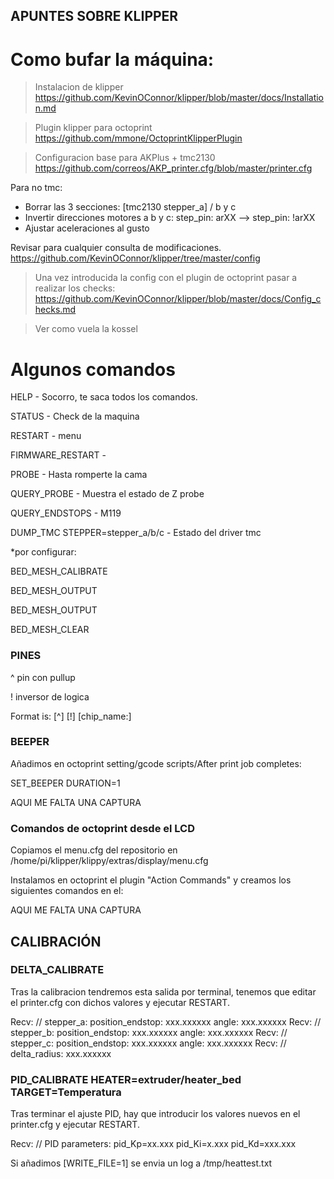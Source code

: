 ## APUNTES SOBRE KLIPPER

# Como bufar la máquina:

> Instalacion de klipper
https://github.com/KevinOConnor/klipper/blob/master/docs/Installation.md

> Plugin klipper para octoprint
https://github.com/mmone/OctoprintKlipperPlugin

> Configuracion base para AKPlus + tmc2130
https://github.com/correos/AKP_printer.cfg/blob/master/printer.cfg


Para no tmc:
- Borrar las 3 secciones:
 [tmc2130 stepper_a] / b y c
- Invertir direcciones motores a b y c:
step_pin: arXX —-> step_pin: !arXX
- Ajustar aceleraciones al gusto

Revisar para cualquier consulta de modificaciones.
https://github.com/KevinOConnor/klipper/tree/master/config

>Una vez introducida la config con el plugin de octoprint pasar a realizar los checks:
https://github.com/KevinOConnor/klipper/blob/master/docs/Config_checks.md

> Ver como vuela la kossel


# Algunos comandos

HELP - Socorro, te saca todos los comandos.

STATUS - Check de la maquina

RESTART - menu

FIRMWARE_RESTART -

PROBE - Hasta romperte la cama

QUERY_PROBE - Muestra el estado de Z probe

QUERY_ENDSTOPS - M119

DUMP_TMC STEPPER=stepper_a/b/c - Estado del driver tmc

*por configurar:

BED_MESH_CALIBRATE

BED_MESH_OUTPUT

BED_MESH_OUTPUT

BED_MESH_CLEAR


### PINES

^ pin con pullup

! inversor de logica 

Format is: [^] [!] [chip_name:]

### BEEPER

Añadimos en octoprint setting/gcode scripts/After print job completes:

SET_BEEPER DURATION=1

AQUI ME FALTA UNA CAPTURA

### Comandos de octoprint desde el LCD

Copiamos el menu.cfg del repositorio en /home/pi/klipper/klippy/extras/display/menu.cfg

Instalamos en octoprint el plugin "Action Commands" y creamos los siguientes comandos en el:

AQUI ME FALTA UNA CAPTURA


## CALIBRACIÓN

###   DELTA_CALIBRATE

Tras la calibracion tendremos esta salida por terminal, tenemos que editar el printer.cfg con dichos valores y ejecutar RESTART.

Recv: // stepper_a: position_endstop: xxx.xxxxxx angle: xxx.xxxxxx
Recv: // stepper_b: position_endstop: xxx.xxxxxx angle: xxx.xxxxxx
Recv: // stepper_c: position_endstop: xxx.xxxxxx angle: xxx.xxxxxx
Recv: // delta_radius: xxx.xxxxxx

###  PID_CALIBRATE HEATER=extruder/heater_bed TARGET=Temperatura 
  
Tras terminar el ajuste PID, hay que introducir los valores nuevos en el printer.cfg y ejecutar RESTART.

Recv: // PID parameters: pid_Kp=xx.xxx pid_Ki=x.xxx pid_Kd=xxx.xxx


Si añadimos [WRITE_FILE=1] se envia un log a /tmp/heattest.txt

